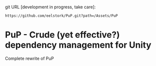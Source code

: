 git URL [development in progress, take care]:

```
https://github.com/eelstork/PuP.git?path=/Assets/PuP
```

# PuP - Crude (yet effective?) dependency management for Unity

Complete rewrite of PuP
